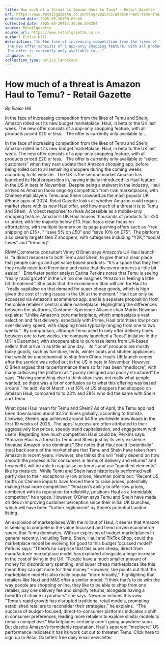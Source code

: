 ```yaml
---
title: How much of a threat is Amazon Haul to Temu? - Retail Gazette
url: https://www.retailgazette.co.uk/blog/2025/05/amazon-haul-temu-shein/
published_date: 2025-05-20T00:00:00
collected_date: 2025-05-29T14:36:06.596284
source: Retailgazette
source_url: https://www.retailgazette.co.uk
author: Eloise Hill
description: "In the face of increasing competition from the likes of Temu and Shein, Amazon rolled out its new budget marketplace, Haul, in beta to the UK last week. 
 The new offer consists of a app-only shopping feature, with all products priced £20 or less.   
 The offer is currently only available to..."
language: en
collection_type: policy_landscape
---
```


# How much of a threat is Amazon Haul to Temu? - Retail Gazette

*By Eloise Hill*

In the face of increasing competition from the likes of Temu and Shein, Amazon rolled out its new budget marketplace, Haul, in beta to the UK last week. 
 The new offer consists of a app-only shopping feature, with all products priced £20 or less.   
 The offer is currently only available to...

In the face of increasing competition from the likes of Temu and Shein, Amazon rolled out its new budget marketplace, Haul, in beta to the UK last week. 
 The new offer consists of a app-only shopping feature, with all products priced £20 or less.   
 The offer is currently only available to “select customers” when they next update their Amazon shopping app, before being rolled out to all remaining shoppers during the coming weeks, according to its website.  
 The UK is the second market Amazon has launched its Haul proposition in, having initially introduced its Haul feature in the US in beta in November.  
 Despite being a stalwart in the industry, Haul arrives as Amazon faces ongoing competition from rival marketplaces, with Chinese etail players Temu and Shein crowned as the most popular UK iPhone apps of 2024. 
 Retail Gazette looks at whether Amazon could regain market share with its new Haul offer, and how much of a threat it is to Temu and Shein.  
 A ‘direct response’ to rivals 
 Accessible as a mobile-only shopping feature, Amazon’s UK Haul houses thousands of products for £20 or under, with the majority below £10. 
 Haul has a clear focus on affordability, with multiple banners on its page pushing offers such as “free shipping on £15+, ” “save 5% on £50” and “save 10% on £75”.  
 The platform also clearly targets Gen Z shoppers, with categories including “Y2K,” “social faves” and “trending”.   
 
RMW Commerce consultant Vinny O’Brien says Amazon’s UK Haul launch is  “a direct response to both Temu and Shein, to give them a clear place that people can go and get value based products. 
 “It’s a space that they feel they really need to differentiate and make that discovery process a little bit easier.”   
 Emarketer senior analyst Carina Perkins notes that Temu is seeing “really rapid growth” in the UK, so she imagines “Amazon is feeling a little bit threatened”. 
 She adds that the ecommerce titan will aim for Haul to  “really capitalise on that demand for super cheap goods, which is high given the cost of living issues in the UK at the moment.” 
 Haul can only be accessed via Amazon’s ecommerce app, and is a separate proposition from the online retailer’s central online marketplace. 
 Highlighting the differences between the platforms, Customer Xperience Alliance chair Martin Newman explains: “Unlike Amazon’s core marketplace, which emphasizes a vast selection and fast delivery, especially with Prime, Haul prioritises low prices over delivery speed, with shipping times typically ranging from one to two weeks.”  
 By comparison, although Temu used to only offer delivery times between one to two weeks, the company launched a “local” initiative in the UK in December, with shoppers able to purchase items from UK-based sellers that arrive in as little as one day.   
 Its “local” products are mostly bulky goods, such as furniture, tents, winter coats and kitchen appliances that would be uneconomical to ship from China. 
 Haul’s UK launch comes after the service was rolled out in the US in beta in November. However, O’Brien argues that its performance there so far has been “mediocre”, with many criticising the platform as “ poorly designed and poorly structured” he says. 
 “Having something else to think about was not really what people wanted, so there was a lot of confusion as to what this offering was based around,” he add. 
 As of March j ust 16% of US shoppers had shopped on Amazon Haul, compared to to 23% and 28% who did the same with Shein and Temu. 
 
What does Haul mean for Temu and Shein? 
 As of April, the Temu app had been downloaded about 42.2m times globally, according to Statista. Likewise, Shein’s app achieved around 54.5m worldwide downloads in the first 19 weeks of 2025.  
 The apps’ success are often attributed to their aggressively low prices, speedy trend capitalisation, and engagement with users. 
 Regarding how much competition Haul could be, Perkins says: “Amazon Haul is a threat to Temu and Shein just by its very existence because Amazon is so dominant.” 
 She notes that Haul could “potentially” steal back some of the market share that Temu and Shein have taken from Amazon in recent years. 
 However, she thinks this will “really depend on how smooth the process is for consumers in terms of delivery and returns” and how well it will be able to capitalise on trends and use “gamified elements” like its rivals do.  
 While Temu and Shein have historically performed well partly due to their exceptionally low prices, Newman points out: “Recent US tariffs on Chinese imports have forced them to raise prices, potentially making Haul more competitive.” 
 “Amazon’s ability to offer low prices, combined with its reputation for reliability, positions Haul as a formidable competitor,” he argues. 
 However, O’Brien says Temu and Shein have made strides in improving customer perception since their initial UK launches, which will have been “further legitimised” by Shein’s potential London listing.  
 
An explosion of marketplaces 
 With the rollout of Haul, it seems that Amazon is seeking to compete in the value focussed and trend driven ecommerce space that Temu dominates. 
 With an explosion of budget marketplaces in general recently, including Temu, Shein, Haul and TikTok Shop, could the marketplace model be evolving for good to this budget focussed model? 
 Perkins says: “There’s no surprise that this super cheap, direct from manufacturer marketplace model has exploded alongside a huge increase in the cost of living in the UK. 
 “People have a much smaller amount of money for discretionary spending, and super cheap marketplaces like this mean they can get more for their money.” 
 However, she points out that the marketplace model is also really popular “more broadly,”  highlighting that retailers like Next and M&amp;S offer a similar model. 
 “I think that’s to do with the way people are shopping online, they like to be able to shop from one retailer, pay one delivery fee and simplify returns, alongside having a breadth of choice in products” she says. 
 Newman echoes this view. 
 “Temu’s rapid growth has disrupted traditional retail models, prompting established retailers to reconsider their strategies,” he explains.  
 “The success of budget-focused, direct-to-consumer platforms indicates a shift in consumer preferences, leading more retailers to explore similar models to remain competitive.” 
 Marketplaces certainly aren’t going anywhere soon. But despite Amazon’s formidable reputation, Haul’s apparent “mediocre” US performance indicates it has its work cut out to threaten Temu. 
 Click here to sign up to Retail Gazette‘s free daily email newsletter